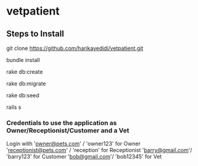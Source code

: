 # vetpatient

## Steps to Install

git clone https://github.com/harikayedidi/vetpatient.git

bundle install

rake db:create

rake db:migrate

rake db:seed

rails s

### Credentials to use the application as Owner/Receptionist/Customer and a Vet
Login with 'owner@pets.com' / 'owner123' for Owner
           'receptionist@pets.com' / 'reception' for Receptionist
           'barry@gmail.com'/ 'barry123' for Customer
           'bob@gmail.com'/ 'bob12345' for Vet
